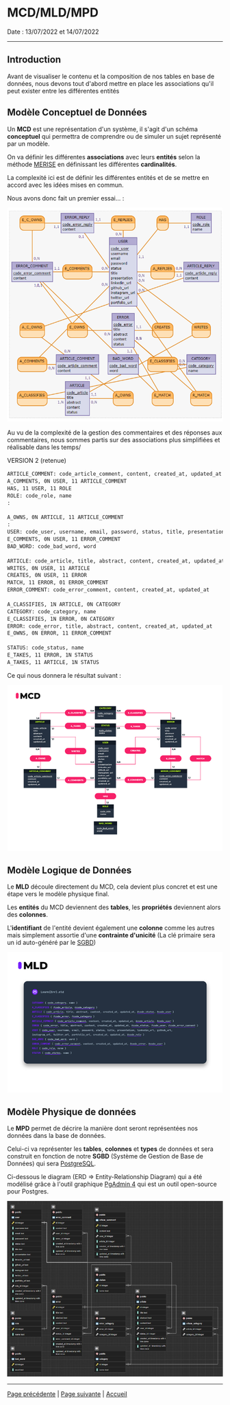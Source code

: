 # MCD/MLD/MPD

Date : 13/07/2022 et 14/07/2022
___

## Introduction

Avant de visualiser le contenu et la composition de nos tables en base de données, nous devons tout d'abord mettre en place les associations qu'il peut exister entre les différentes entités

## Modèle Conceptuel de Données

Un **MCD** est une représentation d'un système, il s'agit d'un schéma **conceptuel** qui permettra de comprendre ou de simuler un sujet représenté par un modèle.

On va définir les différentes **associations** avec leurs **entités** selon la méthode [MERISE](https://fr.wikipedia.org/wiki/Merise_(informatique)) en définissant les différentes **cardinalités**. 

La complexité ici est de définir les différentes entités et de se mettre en accord avec les idées mises en commun.

Nous avons donc fait un premier essai... :

![essai 1](../../Images/V1-MCD.PNG)

Au vu de la complexité de la gestion des commentaires et des réponses aux commentaires, nous sommes partis sur des associations plus simplifiées et réalisable dans les temps/

VERSION 2 (retenue)

```txt
ARTICLE_COMMENT: code_article_comment, content, created_at, updated_at
A_COMMENTS, 0N USER, 11 ARTICLE_COMMENT
HAS, 11 USER, 11 ROLE
ROLE: code_role, name
:

A_OWNS, 0N ARTICLE, 11 ARTICLE_COMMENT
:
USER: code_user, username, email, password, status, title, presentation, linkedin_url, github_url, instagram_url, twitter_url, portfolio_url, created_at, updated_at
E_COMMENTS, 0N USER, 11 ERROR_COMMENT
BAD_WORD: code_bad_word, word

ARTICLE: code_article, title, abstract, content, created_at, updated_at
WRITES, 0N USER, 11 ARTICLE
CREATES, 0N USER, 11 ERROR
MATCH, 11 ERROR, 01 ERROR_COMMENT
ERROR_COMMENT: code_error_comment, content, created_at, updated_at

A_CLASSIFIES, 1N ARTICLE, 0N CATEGORY
CATEGORY: code_category, name
E_CLASSIFIES, 1N ERROR, 0N CATEGORY
ERROR: code_error, title, abstract, content, created_at, updated_at
E_OWNS, 0N ERROR, 11 ERROR_COMMENT

STATUS: code_status, name
E_TAKES, 11 ERROR, 1N STATUS
A_TAKES, 11 ARTICLE, 1N STATUS
```
Ce qui nous donnera le résultat suivant :

![mcd](../../Images/MCD.jpg)

## Modèle Logique de Données

Le **MLD** découle directement du MCD, cela devient plus concret et est une étape vers le modèle physique final.

Les **entités** du MCD deviennent des **tables**, les **propriétés** deviennent alors des **colonnes**.

L'**identifiant** de l'entité devient également une **colonne** comme les autres mais simplement assortie d'une **contrainte d'unicité** (La clé primaire sera un id auto-généré par le [SGBD](https://fr.wikipedia.org/wiki/Syst%C3%A8me_de_gestion_de_base_de_donn%C3%A9es))

![MLD](../../Images/MLD.jpg)
## Modèle Physique de données

Le **MPD** permet de décrire la manière dont seront représentées nos données dans la base de données.

Celui-ci va représenter les **tables**, **colonnes** et **types** de données et sera construit en fonction de notre **SGBD** (Système de Gestion de Base de Données) qui sera [PostgreSQL](https://www.postgresql.org/).

Ci-dessous le diagram (ERD => Entity-Relationship Diagram) qui a été modélisé grâce à l'outil graphique [PgAdmin 4](https://www.pgadmin.org/) qui est un outil open-source pour Postgres.

![MPD](../../Images/MPD.jpg)


___

[Page précédente](./04_Wireframe.md) | [Page suivante](./06_Endpoints.md) | [Accueil](../../README.md)